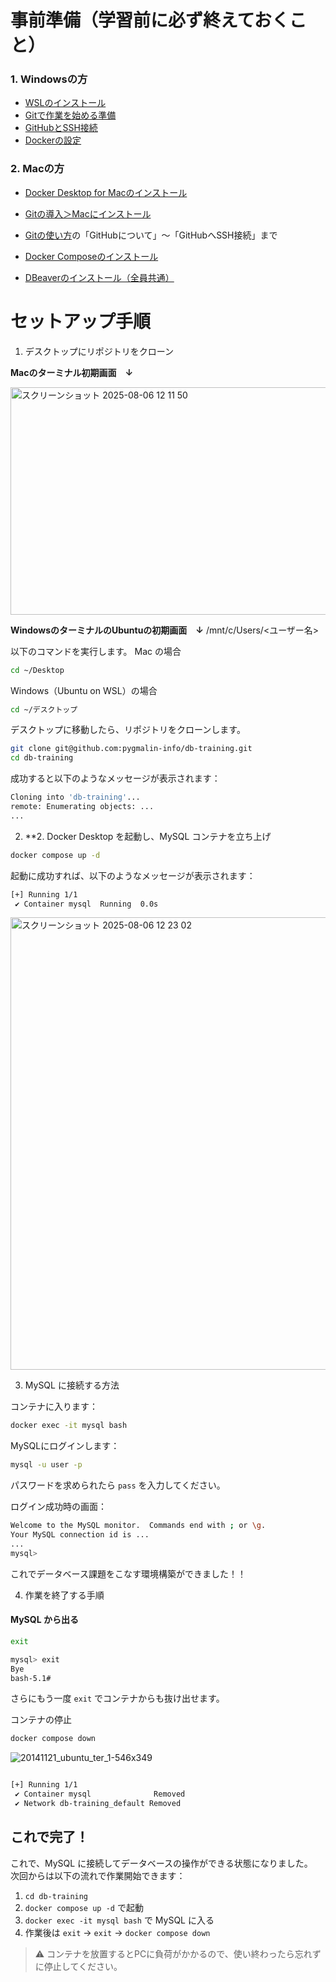 # 事前準備（学習前に必ず終えておくこと）
### 1. Windowsの方
- [WSLのインストール](https://respawn.littleheroes.jp/w/courses/2285/2351/2352/1284?lhsct=content-1284)
- [Gitで作業を始める準備](https://respawn.littleheroes.jp/w/courses/2285/2351/2353/1286?lhsct=content-1286)
- [GitHubとSSH接続](https://respawn.littleheroes.jp/w/courses/2285/2351/2353/1287?lhsct=content-1287)
- [Dockerの設定](https://respawn.littleheroes.jp/w/courses/2285/2351/2354/1288?lhsct=content-1288)

### 2. Macの方
- [Docker Desktop for Macのインストール](https://respawn.littleheroes.jp/w/courses/596/1357/1380/797?lhsct=content-797)
- [Gitの導入＞Macにインストール](https://respawn.littleheroes.jp/w/courses/595/640/742/277?lhsct=content-277)
- [Gitの使い方](https://respawn.littleheroes.jp/w/courses/595/641)の「GitHubについて」〜「GitHubへSSH接続」まで
- [Docker Composeのインストール](https://respawn.littleheroes.jp/w/courses/596/1356/1375/781?lhsct=content-781)

- [DBeaverのインストール（全員共通）](https://respawn.littleheroes.jp/w/courses/1977/1978/1979/1031?lhsct=content-1031)

# セットアップ手順

1. デスクトップにリポジトリをクローン

**Macのターミナル初期画面　↓**

<img width="573" height="364" alt="スクリーンショット 2025-08-06 12 11 50" src="https://github.com/user-attachments/assets/96b46c81-590c-4099-9e89-2acbe73b5338" />



**WindowsのターミナルのUbuntuの初期画面　↓**
/mnt/c/Users/<ユーザー名>

以下のコマンドを実行します。
Mac の場合
```bash
cd ~/Desktop
```

Windows（Ubuntu on WSL）の場合
```bash
cd ~/デスクトップ
```

デスクトップに移動したら、リポジトリをクローンします。
```bash
git clone git@github.com:pygmalin-info/db-training.git
cd db-training
```

成功すると以下のようなメッセージが表示されます：
```bash
Cloning into 'db-training'...
remote: Enumerating objects: ...
...
```

2. **2. Docker Desktop を起動し、MySQL コンテナを立ち上げ

```bash
docker compose up -d
```

起動に成功すれば、以下のようなメッセージが表示されます：

```bash
[+] Running 1/1
 ✔ Container mysql  Running  0.0s 
```

<img width="1264" height="724" alt="スクリーンショット 2025-08-06 12 23 02" src="https://github.com/user-attachments/assets/8495973f-ae68-4176-845b-c3f0aa70a938" />


3. MySQL に接続する方法

コンテナに入ります：

```bash
docker exec -it mysql bash
```

MySQLにログインします：

```bash
mysql -u user -p
```

パスワードを求められたら `pass` を入力してください。


ログイン成功時の画面：
```bash
Welcome to the MySQL monitor.  Commands end with ; or \g.
Your MySQL connection id is ...
...
mysql>
```

これでデータベース課題をこなす環境構築ができました！！


4. 作業を終了する手順

#### MySQL から出る
```bash
exit
```

```bash
mysql> exit
Bye
bash-5.1#
```


さらにもう一度 `exit` でコンテナからも抜け出せます。

コンテナの停止
```bash
docker compose down
```
![20141121_ubuntu_ter_1-546x349](https://github.com/user-attachments/assets/398c9e8a-7280-466c-bdbb-4bb0eb8d53d1)

```bash

[+] Running 1/1
 ✔ Container mysql              Removed 
 ✔ Network db-training_default Removed
```

## これで完了！

これで、MySQL に接続してデータベースの操作ができる状態になりました。  
次回からは以下の流れで作業開始できます：

1. `cd db-training`
2. `docker compose up -d` で起動
3. `docker exec -it mysql bash` で MySQL に入る
4. 作業後は `exit` → `exit` → `docker compose down`

> ⚠ コンテナを放置するとPCに負荷がかかるので、使い終わったら忘れずに停止してください。
